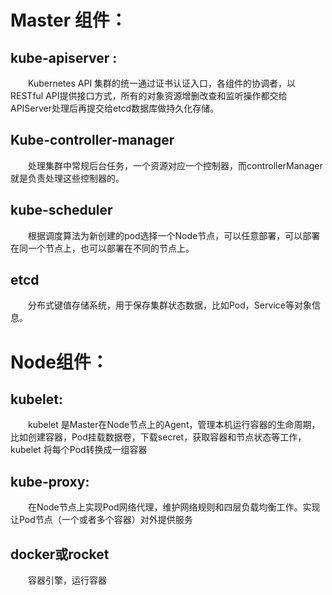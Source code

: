 # Master 组件：
## kube-apiserver :
　　Kubernetes API 集群的统一通过证书认证入口，各组件的协调者，以RESTful API提供接口方式，所有的对象资源增删改查和监听操作都交给APIServer处理后再提交给etcd数据库做持久化存储。
## Kube-controller-manager
　　处理集群中常规后台任务，一个资源对应一个控制器，而controllerManager就是负责处理这些控制器的。
## kube-scheduler
　　根据调度算法为新创建的pod选择一个Node节点，可以任意部署，可以部署在同一个节点上，也可以部署在不同的节点上。
## etcd
　　分布式键值存储系统，用于保存集群状态数据，比如Pod，Service等对象信息。
# Node组件：
## kubelet:
　　kubelet 是Master在Node节点上的Agent，管理本机运行容器的生命周期，比如创建容器，Pod挂载数据卷，下载secret，获取容器和节点状态等工作，kubelet 将每个Pod转换成一组容器
## kube-proxy:
　　在Node节点上实现Pod网络代理，维护网络规则和四层负载均衡工作。实现让Pod节点（一个或者多个容器）对外提供服务
## docker或rocket
　　容器引擎，运行容器
